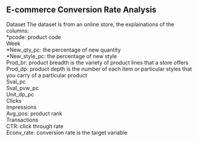 E-commerce Conversion Rate Analysis
-----------------------------------
Dataset
The dataset is from an online store, the explainations of the columns:  
*pcode: product code  
Week  
*New_qty_pc: the percentage of new quantity  
*New_style_pc: the percentage of new style  
Prod_br: product breadth is the variety of product lines that a store offers  
Prod_dp: product depth is the number of each item or particular styles that you carry of a particular product  
Sval_pc  
Sval_pvw_pc  
Unit_dp_pc  
Clicks  
Impressions  
Avg_pos: product rank  
Transactions  
CTR: click through rate  
Econv_rate: conversion rate is the target variable  
